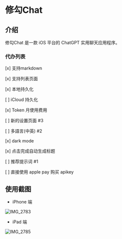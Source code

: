 # 修勾Chat

## 介绍

修勾Chat 是一款 iOS 平台的 ChatGPT 实用聊天应用程序。

### 代办列表

[x] 支持markdown

[x] 支持列表页面

[x] 本地持久化

[ ] iCloud 持久化

[x] Token 月使用费用

[ ] 新的设置页面 #3

[ ] 多語言(中英) #2

[x] dark mode

[x] 点击完成自动生成标题

[ ] 推荐提示词 #1

[ ] 直接使用 apple pay 购买 apikey

## 使用截图

- iPhone 端

![IMG_2783](https://p.ipic.vip/0wak0e.jpg)

- iPad 端

![IMG_2785](https://p.ipic.vip/byqja8.jpg)
